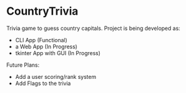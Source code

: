 # CountryTrivia

Trivia game to guess country capitals. Project is being developed as:

- CLI App (Functional)
- a Web App (In Progress)
- tkinter App with GUI (In Progress)

Future Plans:

- Add a user scoring/rank system
- Add Flags to the trivia
